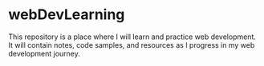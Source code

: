# webDevLearning

This repository is a place where I will learn and practice web development. It will contain notes, code samples, and resources as I progress in my web development journey.